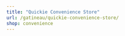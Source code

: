 ```yaml
---
title: "Quickie Convenience Store"
url: /gatineau/quickie-convenience-store/
shop: convenience
---
```

